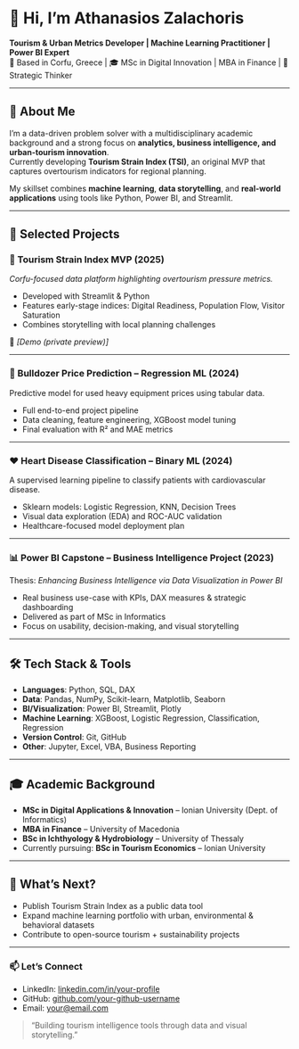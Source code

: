 # 👋 Hi, I’m Athanasios Zalachoris  
**Tourism & Urban Metrics Developer | Machine Learning Practitioner | Power BI Expert**  
📍 Based in Corfu, Greece | 🎓 MSc in Digital Innovation | MBA in Finance | 🎯 Strategic Thinker  

---

## 🧠 About Me  

I’m a data-driven problem solver with a multidisciplinary academic background and a strong focus on **analytics, business intelligence, and urban-tourism innovation**.  
Currently developing **Tourism Strain Index (TSI)**, an original MVP that captures overtourism indicators for regional planning.

My skillset combines **machine learning**, **data storytelling**, and **real-world applications** using tools like Python, Power BI, and Streamlit.

---

## 💼 Selected Projects  

### 🧭 Tourism Strain Index MVP (2025)  
*Corfu-focused data platform highlighting overtourism pressure metrics.*  
- Developed with Streamlit & Python  
- Features early-stage indices: Digital Readiness, Population Flow, Visitor Saturation  
- Combines storytelling with local planning challenges  

🔗 _[Demo (private preview)]_  

---

### 🔧 Bulldozer Price Prediction – Regression ML (2024)  
Predictive model for used heavy equipment prices using tabular data.  
- Full end-to-end project pipeline  
- Data cleaning, feature engineering, XGBoost model tuning  
- Final evaluation with R² and MAE metrics  



---

### ❤️ Heart Disease Classification – Binary ML (2024)  
A supervised learning pipeline to classify patients with cardiovascular disease.  
- Sklearn models: Logistic Regression, KNN, Decision Trees  
- Visual data exploration (EDA) and ROC-AUC validation  
- Healthcare-focused model deployment plan  



---

### 📊 Power BI Capstone – Business Intelligence Project (2023)  
Thesis: *Enhancing Business Intelligence via Data Visualization in Power BI*  
- Real business use-case with KPIs, DAX measures & strategic dashboarding  
- Delivered as part of MSc in Informatics  
- Focus on usability, decision-making, and visual storytelling  



---

## 🛠️ Tech Stack & Tools  

- **Languages**: Python, SQL, DAX  
- **Data**: Pandas, NumPy, Scikit-learn, Matplotlib, Seaborn  
- **BI/Visualization**: Power BI, Streamlit, Plotly  
- **Machine Learning**: XGBoost, Logistic Regression, Classification, Regression  
- **Version Control**: Git, GitHub  
- **Other**: Jupyter, Excel, VBA, Business Reporting  

---

## 🎓 Academic Background  

- **MSc in Digital Applications & Innovation** – Ionian University (Dept. of Informatics)  
- **MBA in Finance** – University of Macedonia  
- **BSc in Ichthyology & Hydrobiology** – University of Thessaly  
- Currently pursuing: **BSc in Tourism Economics** – Ionian University  

---

## 🚀 What’s Next?  
- Publish Tourism Strain Index as a public data tool  
- Expand machine learning portfolio with urban, environmental & behavioral datasets  
- Contribute to open-source tourism + sustainability projects  

---

### 📫 Let’s Connect  
- LinkedIn: [linkedin.com/in/your-profile](#)  
- GitHub: [github.com/your-github-username](#)  
- Email: [your@email.com](#)

> “Building tourism intelligence tools through data and visual storytelling.”
